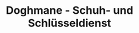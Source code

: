 ---
title: "Doghmane - Schuh- und Schlüsseldienst"
url: /laatzen/doghmane-schuh-und-schluesseldienst/
shop: Schlüsseldienst
---